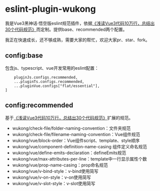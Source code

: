 # eslint-plugin-wukong
我是Vue3黑神话·悟空版eslint规范插件，依据[《浅读Vue3代码10万行，总结出30个代码规范》](https://juejin.cn/post/7402811750771851275)而定制。提供base、recommended两个配置。

我正在快速成长，还不够成熟，需要大家的帮忙，欢迎大家pr、star、fork。

## config:base
包含js、typescript、vue开发常用的eslint配置：
```[
    pluginJs.configs.recommended,
    ...pluginTs.configs.recommended,
    ...pluginVue.configs["flat/essential"],
]
```
## config:recommended
基于[《浅读Vue3代码10万行，总结出30个代码规范》](https://juejin.cn/post/7402811750771851275)扩展的规范。
- wukong/check-file/folder-naming-convention：文件夹规范
- wukong/check-file/filename-naming-convention：Vue组件规范
- wukong/vue/block-order：Vue组件script、template、style顺序
- wukong/vue/component-definition-name-casing 组件定义命名规范
- wukong/vue/define-emits-declaration：defineEmits规范
- wukong/vue/max-attributes-per-line：template中一行显示属性个数
- wukong/vue/prop-name-casing：prop命名规范
- wukong/vue/v-bind-style：v-bind使用简写
- wukong/vue/v-on-style：v-on使用简写
- wukong/vue/v-slot-style：v-slot使用简写